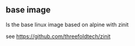 ## base image

Is the base linux image based on alpine with zinit

see https://github.com/threefoldtech/zinit



